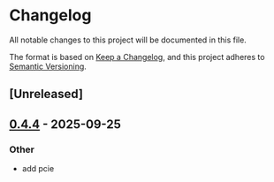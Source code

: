 # Changelog

All notable changes to this project will be documented in this file.

The format is based on [Keep a Changelog](https://keepachangelog.com/en/1.0.0/),
and this project adheres to [Semantic Versioning](https://semver.org/spec/v2.0.0.html).

## [Unreleased]

## [0.4.4](https://github.com/drivercraft/rdrive/compare/pcie-v0.4.3...pcie-v0.4.4) - 2025-09-25

### Other

- add pcie
